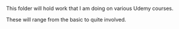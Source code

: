 This folder will hold work that I am doing on various Udemy courses.

These will range from the basic to quite involved.
